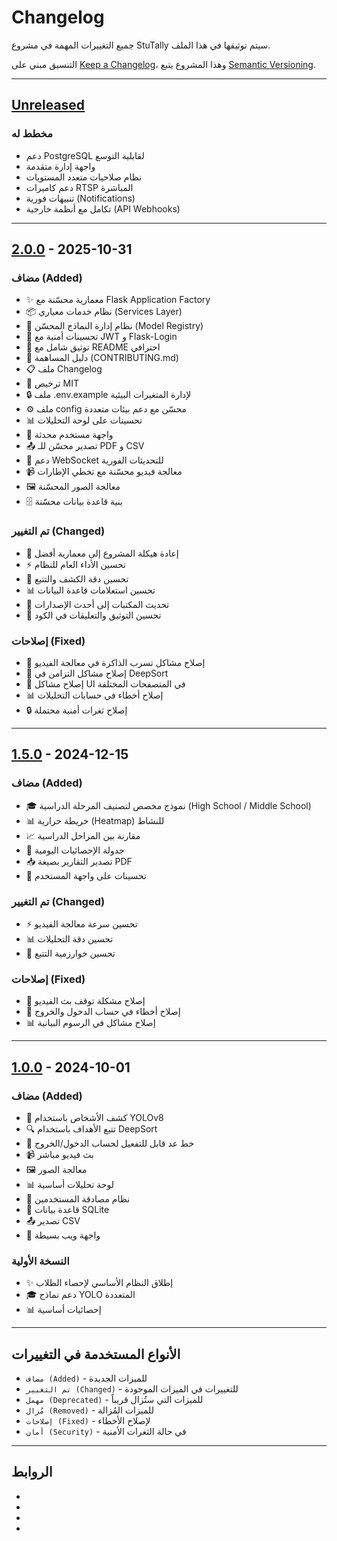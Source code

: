 # Changelog

جميع التغييرات المهمة في مشروع StuTally سيتم توثيقها في هذا الملف.

التنسيق مبني على [Keep a Changelog](https://keepachangelog.com/ar/1.0.0/)،
وهذا المشروع يتبع [Semantic Versioning](https://semver.org/lang/ar/).

---

## [Unreleased]

### مخطط له
- دعم PostgreSQL لقابلية التوسع
- واجهة إدارة متقدمة
- نظام صلاحيات متعدد المستويات
- دعم كاميرات RTSP المباشرة
- تنبيهات فورية (Notifications)
- تكامل مع أنظمة خارجية (API Webhooks)

---

## [2.0.0] - 2025-10-31

### مضاف (Added)
- ✨ معمارية محسّنة مع Flask Application Factory
- 📦 نظام خدمات معياري (Services Layer)
- 🔧 نظام إدارة النماذج المحسّن (Model Registry)
- 🔐 تحسينات أمنية مع JWT و Flask-Login
- 📝 توثيق شامل مع README احترافي
- 🤝 دليل المساهمة (CONTRIBUTING.md)
- 📋 ملف Changelog
- 📜 ترخيص MIT
- 🔒 ملف .env.example لإدارة المتغيرات البيئية
- ⚙️ ملف config محسّن مع دعم بيئات متعددة
- 📊 تحسينات على لوحة التحليلات
- 🎨 واجهة مستخدم محدثة
- 📤 تصدير محسّن للـ PDF و CSV
- 🔄 دعم WebSocket للتحديثات الفورية
- 📹 معالجة فيديو محسّنة مع تخطي الإطارات
- 🖼️ معالجة الصور المحسّنة
- 🗄️ بنية قاعدة بيانات محسّنة

### تم التغيير (Changed)
- 🔨 إعادة هيكلة المشروع إلى معمارية أفضل
- ⚡ تحسين الأداء العام للنظام
- 🎯 تحسين دقة الكشف والتتبع
- 📊 تحسين استعلامات قاعدة البيانات
- 🔄 تحديث المكتبات إلى أحدث الإصدارات
- 📖 تحسين التوثيق والتعليقات في الكود

### إصلاحات (Fixed)
- 🐛 إصلاح مشاكل تسرب الذاكرة في معالجة الفيديو
- 🔧 إصلاح مشاكل التزامن في DeepSort
- 🎨 إصلاح مشاكل UI في المتصفحات المختلفة
- 📊 إصلاح أخطاء في حسابات التحليلات
- 🔒 إصلاح ثغرات أمنية محتملة

---

## [1.5.0] - 2024-12-15

### مضاف (Added)
- 🎓 نموذج مخصص لتصنيف المرحلة الدراسية (High School / Middle School)
- 📊 خريطة حرارية (Heatmap) للنشاط
- 📈 مقارنة بين المراحل الدراسية
- 🔄 جدولة الإحصائيات اليومية
- 📥 تصدير التقارير بصيغة PDF
- 🎨 تحسينات على واجهة المستخدم

### تم التغيير (Changed)
- ⚡ تحسين سرعة معالجة الفيديو
- 📊 تحسين دقة التحليلات
- 🎯 تحسين خوارزمية التتبع

### إصلاحات (Fixed)
- 🐛 إصلاح مشكلة توقف بث الفيديو
- 🔧 إصلاح أخطاء في حساب الدخول والخروج
- 📊 إصلاح مشاكل في الرسوم البيانية

---

## [1.0.0] - 2024-10-01

### مضاف (Added)
- 🎯 كشف الأشخاص باستخدام YOLOv8
- 🔍 تتبع الأهداف باستخدام DeepSort
- 📏 خط عد قابل للتفعيل لحساب الدخول/الخروج
- 📹 بث فيديو مباشر
- 🖼️ معالجة الصور
- 📊 لوحة تحليلات أساسية
- 🔐 نظام مصادقة المستخدمين
- 💾 قاعدة بيانات SQLite
- 📤 تصدير CSV
- 🎨 واجهة ويب بسيطة

### النسخة الأولية
- ✨ إطلاق النظام الأساسي لإحصاء الطلاب
- 🎓 دعم نماذج YOLO المتعددة
- 📊 إحصائيات أساسية

---

## الأنواع المستخدمة في التغييرات

- `مضاف (Added)` - للميزات الجديدة
- `تم التغيير (Changed)` - للتغييرات في الميزات الموجودة
- `مهمل (Deprecated)` - للميزات التي ستُزال قريباً
- `مُزال (Removed)` - للميزات المُزالة
- `إصلاحات (Fixed)` - لإصلاح الأخطاء
- `أمان (Security)` - في حالة الثغرات الأمنية

---

## الروابط

- [Unreleased]: https://github.com/aseelalmutari/StuTally-Project/compare/v2.0.0...HEAD
- [2.0.0]: https://github.com/aseelalmutari/StuTally-Project/compare/v1.5.0...v2.0.0
- [1.5.0]: https://github.com/aseelalmutari/StuTally-Project/compare/v1.0.0...v1.5.0
- [1.0.0]: https://github.com/aseelalmutari/StuTally-Project/releases/tag/v1.0.0

